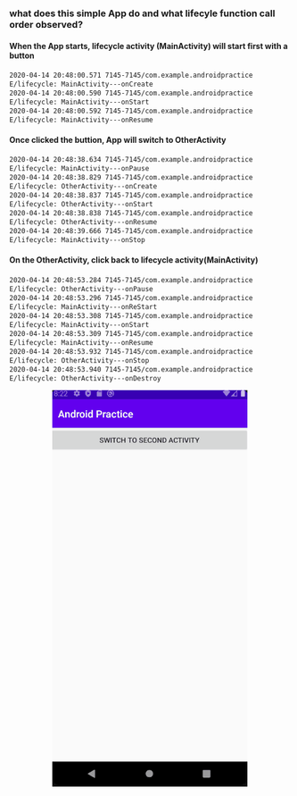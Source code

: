 ### what does this simple App do and what lifecyle function call order observed?
#### When the App starts, lifecycle activity (MainActivity) will start first with a button
```
2020-04-14 20:48:00.571 7145-7145/com.example.androidpractice E/lifecycle: MainActivity---onCreate
2020-04-14 20:48:00.590 7145-7145/com.example.androidpractice E/lifecycle: MainActivity---onStart
2020-04-14 20:48:00.592 7145-7145/com.example.androidpractice E/lifecycle: MainActivity---onResume
```

#### Once clicked the buttion, App will switch to OtherActivity
```
2020-04-14 20:48:38.634 7145-7145/com.example.androidpractice E/lifecycle: MainActivity---onPause
2020-04-14 20:48:38.829 7145-7145/com.example.androidpractice E/lifecycle: OtherActivity---onCreate
2020-04-14 20:48:38.837 7145-7145/com.example.androidpractice E/lifecycle: OtherActivity---onStart
2020-04-14 20:48:38.838 7145-7145/com.example.androidpractice E/lifecycle: OtherActivity---onResume
2020-04-14 20:48:39.666 7145-7145/com.example.androidpractice E/lifecycle: MainActivity---onStop
```

#### On the OtherActivity, click back to lifecycle activity(MainActivity)
```
2020-04-14 20:48:53.284 7145-7145/com.example.androidpractice E/lifecycle: OtherActivity---onPause
2020-04-14 20:48:53.296 7145-7145/com.example.androidpractice E/lifecycle: MainActivity---onReStart
2020-04-14 20:48:53.308 7145-7145/com.example.androidpractice E/lifecycle: MainActivity---onStart
2020-04-14 20:48:53.309 7145-7145/com.example.androidpractice E/lifecycle: MainActivity---onResume
2020-04-14 20:48:53.932 7145-7145/com.example.androidpractice E/lifecycle: OtherActivity---onStop
2020-04-14 20:48:53.940 7145-7145/com.example.androidpractice E/lifecycle: OtherActivity---onDestroy
```

<p align="center">
<img src="https://github.com/Jianmin0105/images/blob/master/lifetcycle-demo.gif" weight="30%" height="30%"/>
</p>


